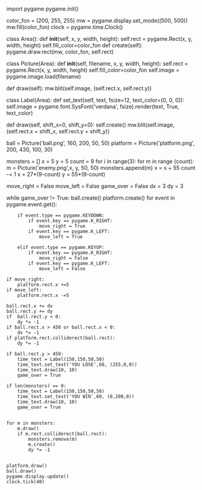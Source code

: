 import pygame
pygame.init()

color_fon = (200, 255, 255)
mw = pygame.display.set_mode((500, 500))
mw.fill(color_fon)
clock = pygame.time.Clock()

class Area():
  def __init__(self, x, y, width, height):
      self.rect = pygame.Rect(x, y, width, height)
      self.fill_color=color_fon
  def create(self):
      pygame.draw.rect(mw, color_fon, self.rect)

class Picture(Area):
  def __init__(self, filename, x, y, width, height):
      self.rect = pygame.Rect(x, y, width, height)
      self.fill_color=color_fon
      self.image = pygame.image.load(filename)
    
  def draw(self):
      mw.blit(self.image, (self.rect.x, self.rect.y))

class Label(Area):
  def set_text(self, text, fsize=12, text_color=(0, 0, 0)):
      self.image = pygame.font.SysFont('verdana', fsize).render(text, True, text_color)

  def draw(self, shift_x=0, shift_y=0):
      self.create()
      mw.blit(self.image, (self.rect.x + shift_x, self.rect.y + shift_y))

ball = Picture('ball.png', 160, 200, 50, 50)
platform = Picture('platform.png', 200, 430, 100, 30)

monsters = []
x = 5
y = 5
count = 9
for i in range(3):
    for m in range (count):
        m = Picture('enemy.png',x, y, 50, 50)
        monsters.append(m)
        x = x + 55
    count -= 1
    x = 27*(9-count)
    y = 55*(9-count)

move_right = False
move_left = False
game_over = False
dx = 3
dy = 3    

while game_over != True:
    ball.create()
    platform.create()
    for event in pygame.event.get():
      
        if event.type == pygame.KEYDOWN:
            if event.key == pygame.K_RIGHT:
                move_right = True 
            if event.key == pygame.K_LEFT:
                move_left = True 
    
        elif event.type == pygame.KEYUP:
            if event.key == pygame.K_RIGHT:
                move_right = False
            if event.key == pygame.K_LEFT:
                move_left = False
    
    if move_right:
        platform.rect.x +=5
    if move_left:
        platform.rect.x -=5
    
    ball.rect.x += dx
    ball.rect.y += dy
    if  ball.rect.y < 0:
        dy *= -1 
    if ball.rect.x > 450 or ball.rect.x < 0:
        dx *= -1
    if platform.rect.colliderect(ball.rect):
        dy *= -1

    if ball.rect.y > 450:
        time_text = Label(150,150,50,50)
        time_text.set_text('YOU LOSE',60, (255,0,0))
        time_text.draw(10, 10)
        game_over = True
        
    if len(monsters) == 0:
        time_text = Label(150,150,50,50)
        time_text.set_text('YOU WIN',60, (0,200,0))
        time_text.draw(10, 10)
        game_over = True
    
    
    for m in monsters:
        m.draw()
        if m.rect.colliderect(ball.rect):
            monsters.remove(m)
            m.create()
            dy *= -1

      
    platform.draw()
    ball.draw()
    pygame.display.update()
    clock.tick(40)
